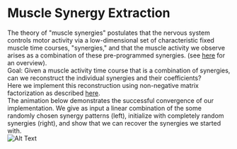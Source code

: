# Muscle Synergy Extraction


The theory of "muscle synergies" postulates that the nervous system controls motor activity via a low-dimensional set of   characteristic fixed muscle time courses, "synergies," and that the muscle activity we observe arises as a combination of these pre-programmed synergies. (see
[here](https://papers.nips.cc/paper/1974-modularity-in-the-motor-system-decomposition-of-muscle-patterns-as-combinations-of-time-varying-synergies.pdf) for an overview).   
Goal: Given a muscle activity time course that is a combination of synergies, can we reconstruct the individual synergies and their coefficients?  
Here we implement this reconstruction using non-negative matrix factorization as described [here](https://www.researchgate.net/publication/10921359_Combinations_of_muscle_synergies_in_the_construction_of_a_natural_motor_behavior).  
The animation below demonstrates the successful convergence of our implementation. We give as input a linear combination of the some randomly chosen synergy patterns (left), initialize with completely random synergies (right), and show that we can recover the synergies we started with.  
![Alt Text](https://media.giphy.com/media/ZcRNsz54Bbvj3xwhpa/giphy.gif)
